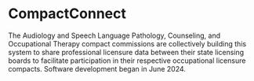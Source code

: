# CompactConnect

The Audiology and Speech Language Pathology, Counseling, and Occupational Therapy compact commissions are collectively building this system to share professional licensure data between their state licensing boards to facilitate participation in their respective occupational licensure compacts. Software development began in June 2024.

